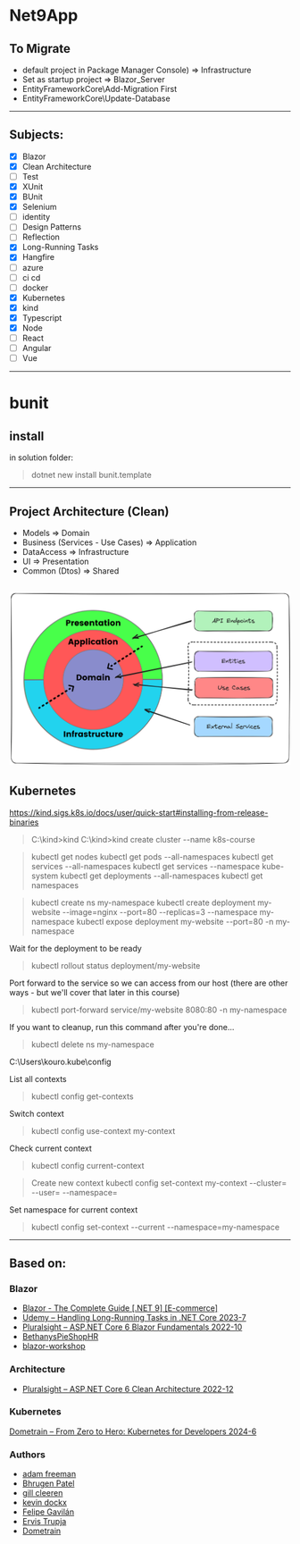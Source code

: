 # Net9App

## To Migrate
* default project in Package Manager Console) => Infrastructure
* Set as startup project => Blazor_Server
* EntityFrameworkCore\Add-Migration First
* EntityFrameworkCore\Update-Database

---
## Subjects:
- [x] Blazor
- [x] Clean Architecture
- [ ] Test
- [x] XUnit
- [x] BUnit
- [x] Selenium
- [ ] identity
- [ ] Design Patterns
- [ ] Reflection
- [x] Long-Running Tasks
- [x] Hangfire
- [ ] azure
- [ ] ci cd
- [ ] docker
- [x] Kubernetes
- [x] kind
- [x] Typescript
- [x] Node
- [ ] React
- [ ] Angular
- [ ] Vue
---
# bunit
## install
in solution folder:
> dotnet new install bunit.template
---

## Project Architecture (Clean)
* Models => Domain
* Business (Services - Use Cases) => Application
* DataAccess => Infrastructure
* UI => Presentation
* Common (Dtos) => Shared

![Architecture](/images/clean_architecture.png)
---
## Kubernetes
https://kind.sigs.k8s.io/docs/user/quick-start#installing-from-release-binaries

> C:\kind>kind
> C:\kind>kind create cluster --name k8s-course

> kubectl get nodes
> kubectl get pods --all-namespaces
> kubectl get services --all-namespaces
> kubectl get services --namespace kube-system
> kubectl get deployments --all-namespaces
> kubectl get namespaces

> kubectl create ns my-namespace
> kubectl create deployment my-website --image=nginx --port=80 --replicas=3 --namespace my-namespace
> kubectl expose deployment my-website --port=80 -n my-namespace

Wait for the deployment to be ready
> kubectl rollout status deployment/my-website

Port forward to the service so we can access from our host
(there are other ways - but we'll cover that later in this course)
> kubectl port-forward service/my-website 8080:80 -n my-namespace

If you want to cleanup, run this command after you're done...
> kubectl delete ns my-namespace

C:\Users\kouro\.kube\config

List all contexts
> kubectl config get-contexts

Switch context
> kubectl config use-context my-context

Check current context
> kubectl config current-context

> Create new context
kubectl config set-context my-context --cluster=<cluster-name> --user=<user-name> --namespace=<namespace>

Set namespace for current context
> kubectl config set-context --current --namespace=my-namespace

---

## Based on:

### Blazor
* [Blazor - The Complete Guide [.NET 9] [E-commerce]](https://www.dotnetmastery.com/Home/Details?courseId=24)
* [Udemy – Handling Long-Running Tasks in .NET Core 2023-7](https://downloadlynet.ir/2024/04/134079/08/handling-long-running-tasks-in-net-core/19/?#/134079-udemy-132411112126.html)
* [Pluralsight – ASP.NET Core 6 Blazor Fundamentals 2022-10](https://downloadlynet.ir/2024/01/127564/06/asp-net-core-6-blazor-fundamentals/19/?#/127564-pluralsi-122428115629.html)
* [BethanysPieShopHR](https://github.com/GillCleeren/BethanysPieShopHR)
* [blazor-workshop](https://github.com/dotnet-presentations/blazor-workshop?tab=readme-ov-file)

### Architecture
* [Pluralsight – ASP.NET Core 6 Clean Architecture 2022-12](https://downloadlynet.ir/2023/18/93765/03/asp-net-core-6-clean-architecture/21/?#/93765-pluralsi-022450112828.html)

### Kubernetes
[Dometrain – From Zero to Hero: Kubernetes for Developers 2024-6](https://downloadlynet.ir/2024/24/132804/07/from-zero-to-hero-kubernetes-for-developers/13/?#/132804-dometrai-112449122301.html)

### Authors
* [adam freeman](https://www.ebooksworld.ir/search?term=adam+freeman)
* [Bhrugen Patel](https://downloadlynet.ir/?s=Bhrugen+Patel)
* [gill cleeren](https://downloadlynet.ir/?s=gill+cleeren&post_type%5B%5D=post&post_type%5B%5D=download)
* [kevin dockx](https://downloadlynet.ir/?s=kevin+dockx&post_type%5B%5D=post&post_type%5B%5D=download)
* [Felipe Gavilán](https://downloadlynet.ir/?s=Felipe+Gavil%C3%A1n&post_type%5B%5D=post&post_type%5B%5D=download)
* [Ervis Trupja](https://downloadlynet.ir/?s=Ervis+Trupja&post_type%5B%5D=post&post_type%5B%5D=download)
* [Dometrain](https://downloadlynet.ir/?s=Dometrain)
